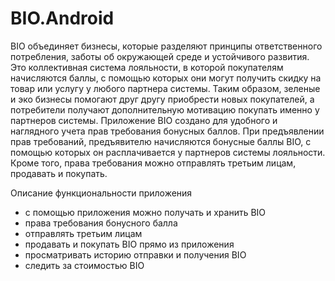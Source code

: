 #  BIO.Android

BIO объединяет бизнесы, которые разделяют принципы ответственного потребления, заботы об окружающей среде и устойчивого развития. Это коллективная система лояльности, в которой покупателям начисляются баллы, с помощью которых они могут получить скидку на товар или услугу у любого партнера системы. Таким образом, зеленые и эко бизнесы помогают друг другу приобрести новых покупателей, а потребители получают дополнительную мотивацию покупать именно у партнеров системы. Приложение BIO создано для удобного и наглядного учета прав требования бонусных баллов. При предъявлении прав требований, предъявителю начисляются бонусные баллы BIO, с помощью которых он расплачивается у партнеров системы лояльности. Кроме того, права требования можно отправлять третьим лицам, продавать и покупать.  

Описание функциональности приложения  

- с помощью приложения можно получать и хранить BIO 
- права требования бонусного балла 
- отправлять третьим лицам  
- продавать и покупать BIO прямо из приложения 
- просматривать историю отправки и получения BIO 
- следить за стоимостью BIO


